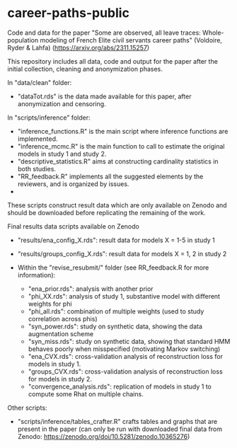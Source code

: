 # career-paths-public
Code and data for the paper "Some are observed, all leave traces: Whole-population modeling of French Elite civil servants career paths" (Voldoire, Ryder &amp; Lahfa) (https://arxiv.org/abs/2311.15257)

This repository includes all data, code and output for the paper after the initial collection, cleaning and anonymization phases.

In "data/clean" folder:

- "dataTot.rds" is the data made available for this paper, after anonymization and censoring.

In "scripts/inference" folder:

- "inference_functions.R" is the main script where inference functions are implemented.
- "inference_mcmc.R" is the main function to call to estimate the original models in study 1 and study 2.
- "descriptive_statistics.R" aims at constructing cardinality statistics in both studies.
- "RR_feedback.R" implements all the suggested elements by the reviewers, and is organized by issues.
- 
These scripts construct result data which are only available on Zenodo and should be downloaded before replicating the remaining of the work. 

Final results data scripts available on Zenodo 

- "results/ena_config_X.rds": result data for models X = 1-5  in study 1
- "results/groups_config_X.rds": result data for models X = 1, 2 in study 2
- Within the "revise_resubmit/" folder (see RR_feedback.R for more information):
  
	- "ena_prior.rds": analysis with another prior 
	- "phi_XX.rds": analysis of study 1, substantive model with different weights for phi
	- "phi_all.rds": combination of multiple weights (used to study correlation across phis)
	- "syn_power.rds": study on synthetic data, showing the data augmentation scheme
	- "syn_miss.rds": study on synthetic data, showing that standard HMM behaves poorly when misspecified (motivating Markov switching)
	- "ena_CVX.rds": cross-validation analysis of reconstruction loss for models in study 1.
	- "groups_CVX.rds": cross-validation analysis of reconstruction loss for models in study 2.
	- "convergence_analysis.rds": replication of models in study 1 to compute some Rhat on multiple chains. 


Other scripts:
- "scripts/inference/tables_crafter.R" crafts tables and graphs that are present in the paper (can only be run with downloaded final data from Zenodo: https://zenodo.org/doi/10.5281/zenodo.10365276)
